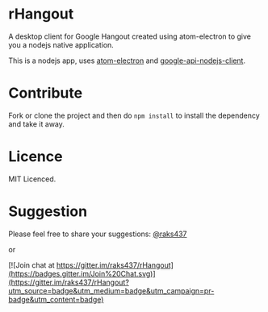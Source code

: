 # rHangout

A desktop client for Google Hangout created using atom-electron to give you a nodejs native application.

This is a nodejs app, uses [atom-electron](http://electron.atom.io/) and [google-api-nodejs-client](https://github.com/google/google-api-nodejs-client).

# Contribute

Fork or clone the project and then do `npm install` to install the dependency and take it away.

# Licence

MIT Licenced.

# Suggestion

Please feel free to share your suggestions: [@raks437](https://twitter.com/raks437/)

or

[![Join chat at https://gitter.im/raks437/rHangout](https://badges.gitter.im/Join%20Chat.svg)](https://gitter.im/raks437/rHangout?utm_source=badge&utm_medium=badge&utm_campaign=pr-badge&utm_content=badge)